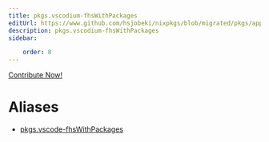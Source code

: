 ```yaml
---
title: pkgs.vscodium-fhsWithPackages
editUrl: https://www.github.com/hsjobeki/nixpkgs/blob/migrated/pkgs/applications/editors/vscode/generic.nix#L31C25
description: pkgs.vscodium-fhsWithPackages
sidebar:

    order: 8
---
```


<a href="https://www.github.com/hsjobeki/nixpkgs/blob/migrated/pkgs/applications/editors/vscode/generic.nix#L31C25">Contribute Now!</a>


# Aliases

- [pkgs.vscode-fhsWithPackages](/nix-doc-comments/reference/pkgs/pkgs-vscode-fhswithpackages)


